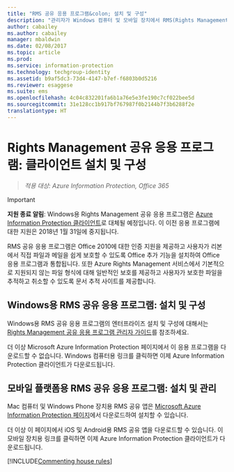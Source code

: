 ```yaml
---
title: "RMS 공유 응용 프로그램&colon; 설치 및 구성"
description: "관리자가 Windows 컴퓨터 및 모바일 장치에서 RMS(Rights Management) 공유 응용 프로그램을 배포하는 방법을 설명합니다."
author: cabailey
ms.author: cabailey
manager: mbaldwin
ms.date: 02/08/2017
ms.topic: article
ms.prod: 
ms.service: information-protection
ms.technology: techgroup-identity
ms.assetid: b9af5dc3-73d4-4147-b7ef-f6803b0d5216
ms.reviewer: esaggese
ms.suite: ems
ms.openlocfilehash: 4c04c832201fa6b1a76e5e3fe190c7cf022bee5d
ms.sourcegitcommit: 31e128cc1b917bf767987f0b2144b7f3b6288f2e
translationtype: HT
---
```

# <a name="rights-management-sharing-application-installation-and-configuration-for-clients"></a>Rights Management 공유 응용 프로그램: 클라이언트 설치 및 구성

>*적용 대상: Azure Information Protection, Office 365*

> [!IMPORTANT]
> **지원 종료 알림**: Windows용 Rights Management 공유 응용 프로그램은 [Azure Information Protection 클라이언트](../rms-client/aip-client.md)로 대체될 예정입니다. 이 이전 응용 프로그램에 대한 지원은 2018년 1월 31일에 중지됩니다. 
 
RMS 공유 응용 프로그램은 Office 2010에 대한 인증 지원을 제공하고 사용자가 리본에서 직접 파일과 메일을 쉽게 보호할 수 있도록 Office 추가 기능을 설치하여 Office 응용 프로그램과 통합됩니다. 또한 Azure Rights Management 서비스에서 기본적으로 지원되지 않는 파일 형식에 대해 일반적인 보호를 제공하고 사용자가 보호한 파일을 추적하고 취소할 수 있도록 문서 추적 사이트를 제공합니다.

## <a name="the-rms-sharing-application-for-windows-installation-and-configuration"></a>Windows용 RMS 공유 응용 프로그램: 설치 및 구성
Windows용 RMS 공유 응용 프로그램의 엔터프라이즈 설치 및 구성에 대해서는 [Rights Management 공유 응용 프로그램 관리자 가이드](../rms-client/sharing-app-admin-guide.md)를 참조하세요.

더 이상 Microsoft Azure Information Protection 페이지에서 이 응용 프로그램을 다운로드할 수 없습니다. Windows 컴퓨터용 링크를 클릭하면 이제 Azure Information Protection 클라이언트가 다운로드됩니다. 


## <a name="the-rms-sharing-application-for-mobile-platforms-installation-and-management"></a>모바일 플랫폼용 RMS 공유 응용 프로그램: 설치 및 관리
Mac 컴퓨터 및 Windows Phone 장치용 RMS 공유 앱은 [Microsoft Azure Information Protection 페이지](https://go.microsoft.com/fwlink/?LinkId=303970)에서 다운로드하여 설치할 수 있습니다. 

더 이상 이 페이지에서 iOS 및 Android용 RMS 공유 앱을 다운로드할 수 있습니다. 이 모바일 장치용 링크를 클릭하면 이제 Azure Information Protection 클라이언트가 다운로드됩니다. 


[!INCLUDE[Commenting house rules](../includes/houserules.md)]


